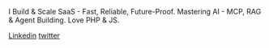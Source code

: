 I Build & Scale SaaS - Fast, Reliable, Future-Proof. 
Mastering AI - MCP, RAG & Agent Building. Love PHP & JS.

[Linkedin](https://www.linkedin.com/in/alemrancu/)
[twitter](https://x.com/ALEMRANCU)

